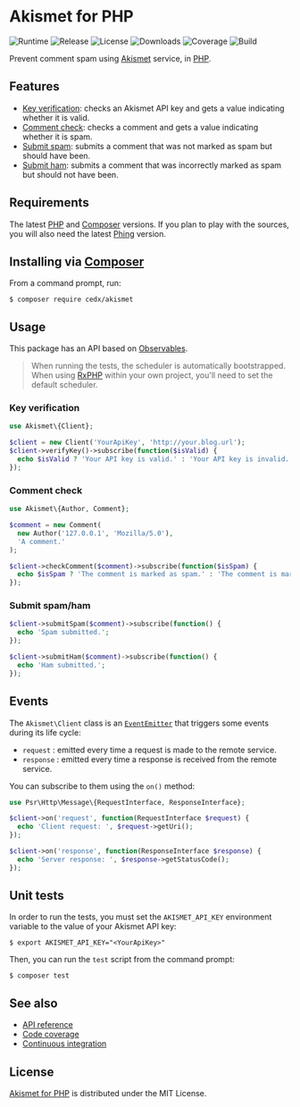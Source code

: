 # Akismet for PHP
![Runtime](https://img.shields.io/badge/php-%3E%3D7.0-brightgreen.svg) ![Release](https://img.shields.io/packagist/v/cedx/akismet.svg) ![License](https://img.shields.io/packagist/l/cedx/akismet.svg) ![Downloads](https://img.shields.io/packagist/dt/cedx/akismet.svg) ![Coverage](https://coveralls.io/repos/github/cedx/akismet.php/badge.svg) ![Build](https://travis-ci.org/cedx/akismet.php.svg)

Prevent comment spam using [Akismet](https://akismet.com) service, in [PHP](https://secure.php.net).

## Features
- [Key verification](https://akismet.com/development/api/#verify-key): checks an Akismet API key and gets a value indicating whether it is valid.
- [Comment check](https://akismet.com/development/api/#comment-check): checks a comment and gets a value indicating whether it is spam.
- [Submit spam](https://akismet.com/development/api/#submit-spam): submits a comment that was not marked as spam but should have been.
- [Submit ham](https://akismet.com/development/api/#submit-ham): submits a comment that was incorrectly marked as spam but should not have been.

## Requirements
The latest [PHP](https://secure.php.net) and [Composer](https://getcomposer.org) versions.
If you plan to play with the sources, you will also need the latest [Phing](https://www.phing.info) version.

## Installing via [Composer](https://getcomposer.org)
From a command prompt, run:

```shell
$ composer require cedx/akismet
```

## Usage
This package has an API based on [Observables](http://reactivex.io/intro.html).

> When running the tests, the scheduler is automatically bootstrapped.
> When using [RxPHP](https://github.com/ReactiveX/RxPHP) within your own project, you'll need to set the default scheduler.

### Key verification

```php
use Akismet\{Client};

$client = new Client('YourApiKey', 'http://your.blog.url');
$client->verifyKey()->subscribe(function($isValid) {
  echo $isValid ? 'Your API key is valid.' : 'Your API key is invalid.';
});
```

### Comment check

```php
use Akismet\{Author, Comment};

$comment = new Comment(
  new Author('127.0.0.1', 'Mozilla/5.0'),
  'A comment.'
);

$client->checkComment($comment)->subscribe(function($isSpam) {
  echo $isSpam ? 'The comment is marked as spam.' : 'The comment is marked as ham.';
});
```

### Submit spam/ham

```php
$client->submitSpam($comment)->subscribe(function() {
  echo 'Spam submitted.';
});

$client->submitHam($comment)->subscribe(function() {
  echo 'Ham submitted.';
});
```

## Events
The `Akismet\Client` class is an [`EventEmitter`](https://github.com/igorw/evenement/blob/master/src/Evenement/EventEmitterInterface.php) that triggers some events during its life cycle:

- `request` : emitted every time a request is made to the remote service.
- `response` : emitted every time a response is received from the remote service.

You can subscribe to them using the `on()` method:

```php
use Psr\Http\Message\{RequestInterface, ResponseInterface};

$client->on('request', function(RequestInterface $request) {
  echo 'Client request: ', $request->getUri();
});

$client->on('response', function(ResponseInterface $response) {
  echo 'Server response: ', $response->getStatusCode();
});
```

## Unit tests
In order to run the tests, you must set the `AKISMET_API_KEY` environment variable to the value of your Akismet API key:

```shell
$ export AKISMET_API_KEY="<YourApiKey>"
```

Then, you can run the `test` script from the command prompt:

```shell
$ composer test
```

## See also
- [API reference](https://cedx.github.io/akismet.php)
- [Code coverage](https://coveralls.io/github/cedx/akismet.php)
- [Continuous integration](https://travis-ci.org/cedx/akismet.php)

## License
[Akismet for PHP](https://github.com/cedx/akismet.php) is distributed under the MIT License.
